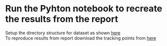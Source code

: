 # Run the Pyhton notebook to recreate the results from the report 
Setup the directory structure for dataset as shown [here](https://github.com/vardhandongre/CS445_Visual_Odometry/blob/main/README.md) <br>
To reproduce results from report download the tracking points from [here](https://drive.google.com/file/d/1SaB1nhi85aXOkWXR5RyeR22PyVDyZ8s8/view?usp=sharing)
